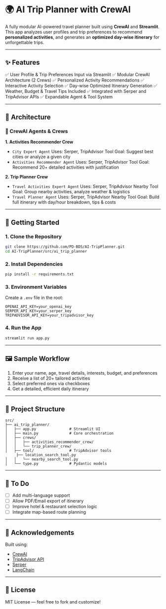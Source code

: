 # 🌍 AI Trip Planner with CrewAI

A fully modular AI-powered travel planner built using **CrewAI** and **Streamlit**. This app analyzes user profiles and trip preferences to recommend **personalized activities**, and generates an **optimized day-wise itinerary** for unforgettable trips.

---

## ✨ Features

✅ User Profile & Trip Preferences Input via Streamlit
✅ Modular CrewAI Architecture (2 Crews)
✅ Personalized Activity Recommendations
✅ Interactive Activity Selection
✅ Day-wise Optimized Itinerary Generation
✅ Weather, Budget & Travel Tips Included
✅ Integrated with Serper and TripAdvisor APIs
✅ Expandable Agent & Tool System

---

## 🧠 Architecture

### 👥 CrewAI Agents & Crews

**1. Activities Recommender Crew**

* `City Expert Agent`
  Uses: Serper, TripAdvisor Tool
  Goal: Suggest best cities or analyze a given city
* `Activities Recommender Agent`
  Uses: Serper, TripAdvisor Tool
  Goal: Recommend 20+ detailed activities with justification

**2. Trip Planner Crew**

* `Travel Activities Expert Agent`
  Uses: Serper, TripAdvisor Nearby Tool
  Goal: Group nearby activities, analyze weather & logistics
* `Travel Planner Agent`
  Uses: Serper, TripAdvisor Nearby Tool
  Goal: Build full itinerary with day/hour breakdown, tips & costs

---


## 🚀 Getting Started

### 1. Clone the Repository

```bash
git clone https://github.com/PD-BDS/AI-TripPlanner.git
cd AI-TripPlanner/src/ai_trip_planner
```

### 2. Install Dependencies

```bash
pip install -r requirements.txt
```

### 3. Environment Variables

Create a `.env` file in the root:

```env
OPENAI_API_KEY=your_openai_key
SERPER_API_KEY=your_serper_key
TRIPADVISOR_API_KEY=your_tripadvisor_key
```

### 4. Run the App

```bash
streamlit run app.py
```

---

## 🖼 Sample Workflow

1. Enter your name, age, travel details, interests, budget, and preferences
2. Receive a list of 20+ tailored activities
3. Select preferred ones via checkboxes
4. Get a detailed, efficient daily itinerary

---

## 📁 Project Structure

```
src/
├── ai_trip_planner/
│   ├── app.py               # Streamlit UI
│   ├── main.py              # Core orchestration
│   ├── crews/
│   │   ├── activities_recommender_crew/
│   │   └── trip_planner_crew/
│   ├── tool/                # TripAdvisor tools
	 ├── location_search_tool.py
│   │   └── nearby_search_tool.py
│   └── type.py              # Pydantic models
```

---

## 📌 To Do

* [ ] Add multi-language support
* [ ] Allow PDF/Email export of itinerary
* [ ] Improve hotel & restaurant selection logic
* [ ] Integrate map-based route planning

---

## 🙏 Acknowledgements

Built using:

* [CrewAI](https://github.com/joaomdmoura/crewAI)
* [TripAdvisor API](https://developer-tripadvisor.com/)
* [Serper](https://serper.dev)
* [LangChain](https://www.langchain.com/)

---

## 📝 License

MIT License — feel free to fork and customize!

